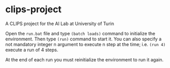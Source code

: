 # clips-project
A CLIPS project for the AI Lab at University of Turin

Open the `run.bat` file and type `(batch loads)` command to initialize the environment. 
Then type `(run)` command to start it. 
You can also specify a not mandatory integer n argument to execute n step at the time; i.e. `(run 4)` execute a run of 4 steps.

At the end of each run you must reinitialize the environment to run it again.
